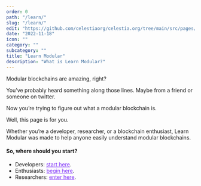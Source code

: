 ```yaml
---
order: 0
path: "/learn/"
slug: "/learn/"
edit: "https://github.com/celestiaorg/celestia.org/tree/main/src/pages/markdown-pages/learn/introduction.md"
date: "2022-11-18"
icon: ""
category: ""
subcategory: ""
title: "Learn Modular"
description: "What is Learn Modular?"
---
```


<head>
  <meta name="twitter:card" content="summary_large_image">
  <meta name="twitter:site" content="@CelestiaOrg">
  <meta name="twitter:creator" content="@likebeckett">
  <meta name="twitter:title" content="Learn Modular">
  <meta name="twitter:description" content="Welcome to learn modular, your go-to place to learn about modular blockchains and everything in between.">
  <meta name="twitter:image" content="https://raw.githubusercontent.com/celestiaorg/celestia.org/main/src/pages/markdown-pages/learn/images/learn-modular-twitter-card.png">
<head/>

Modular blockchains are amazing, right?

You’ve probably heard something along those lines. Maybe from a friend or someone on twitter.

Now you’re trying to figure out what a modular blockchain is.

Well, this page is for you.

Whether you’re a developer, researcher, or a blockchain enthusiast, Learn Modular was made to help anyone easily understand modular blockchains.

#### So, where should you start?
- Developers: <a href="https://docs.celestia.org/concepts/how-celestia-works/introduction/" target="_blank" rel="noopener noreferrer" style="color:#7B2BF9;">start here</a>.
- Enthusiasts: <a href="https://celestia.org/learn/basics-of-modular-blockchains/modular-and-monolithic-blockchains/" target="_blank" rel="noopener noreferrer" style="color:#7B2BF9;">begin here</a>.
- Researchers: <a href="https://celestia.org/learn/sovereign-rollups/an-introduction/" target="_blank" rel="noopener noreferrer" style="color:#7B2BF9;">enter here</a>.
